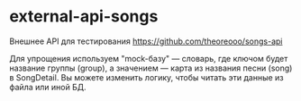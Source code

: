 # external-api-songs
Внешнее API для тестирования https://github.com/theoreooo/songs-api

Для упрощения используем "mock-базу" — словарь, где ключом будет название группы (group),
а значением — карта из названия песни (song) в SongDetail.
Вы можете изменить логику, чтобы читать эти данные из файла или иной БД.
